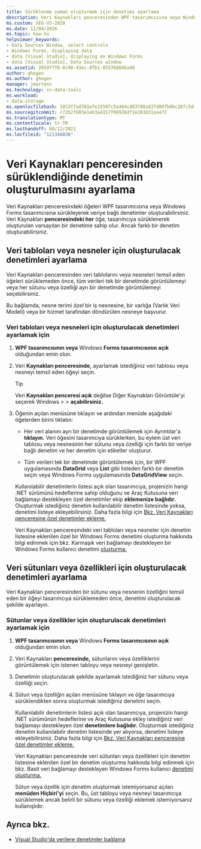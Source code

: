 ```yaml
---
title: Sürüklenme zaman oluşturmak için denetimi ayarlama
description: Veri Kaynakları penceresinden WPF tasarımcısına veya Windows Forms tasarımcısına sürüklerken oluşturulacak denetimin nasıl ayar Visual Studio.
ms.custom: SEO-VS-2020
ms.date: 11/04/2016
ms.topic: how-to
helpviewer_keywords:
- Data Sources Window, select controls
- Windows Forms, displaying data
- data [Visual Studio], displaying on Windows Forms
- data [Visual Studio], Data Sources window
ms.assetid: 20597ff8-0c98-43ec-8fb1-05376804ba48
author: ghogen
ms.author: ghogen
manager: jmartens
ms.technology: vs-data-tools
ms.workload:
- data-storage
ms.openlocfilehash: 1033ffad781efe15507c5a484cd83f88a837d00fb6bc28fc5df78404076d6361
ms.sourcegitcommit: c72b2f603e1eb3a4157f00926df2e263831ea472
ms.translationtype: MT
ms.contentlocale: tr-TR
ms.lasthandoff: 08/12/2021
ms.locfileid: "121346836"
---
```

# <a name="set-the-control-to-be-created-when-dragging-from-the-data-sources-window"></a>Veri Kaynakları penceresinden sürüklendiğinde denetimin oluşturulmasını ayarlama

Veri Kaynakları penceresindeki öğeleri WPF  tasarımcısına veya Windows Forms tasarımcısına sürükleyerek veriye bağlı denetimler oluşturabilirsiniz. Veri Kaynakları **penceresindeki her** öğe, tasarımcıya sürüklenerek oluşturulan varsayılan bir denetime sahip olur. Ancak farklı bir denetim oluşturabilirsiniz.

## <a name="set-the-controls-to-be-created-for-data-tables-or-objects"></a>Veri tabloları veya nesneler için oluşturulacak denetimleri ayarlama

Veri Kaynakları penceresinden veri tablolarını  veya nesneleri temsil eden öğeleri sürüklemeden önce, tüm verileri tek bir denetimde görüntülemeyi veya her sütunu veya özelliği ayrı bir denetimde görüntülemeyi seçebilirsiniz.

Bu bağlamda, nesne terimi *özel* bir iş nesnesine, bir varlığa (Varlık Veri Modeli) veya bir hizmet tarafından döndürülen nesneye başvurur.

### <a name="to-set-the-controls-to-be-created-for-data-tables-or-objects"></a>Veri tabloları veya nesneleri için oluşturulacak denetimleri ayarlamak için

1. **WPF tasarımcısının veya** Windows **Forms tasarımcısının açık** olduğundan emin olun.

2. Veri **Kaynakları penceresinde,** ayarlamak istediğiniz veri tablosu veya nesneyi temsil eden öğeyi seçin.

   > [!TIP]
   > Veri **Kaynakları penceresi açık** değilse Diğer Kaynakları Görüntüle'yi seçerek Windows   >    >  **açabilirsiniz.**

3. Öğenin açılan menüsüne tıklayın ve ardından menüde aşağıdaki öğelerden birini tıklatın:

    - Her veri alanını ayrı bir denetimde görüntülemek için Ayrıntılar'a **tıklayın.** Veri öğesini tasarımcıya sürüklerken, bu eylem üst veri tablosu veya nesnesinin her sütunu veya özelliği için farklı bir veriye bağlı denetim ve her denetim için etiketler oluşturur.

    - Tüm verileri tek bir denetimde görüntülemek için, bir WPF uygulamasında **DataGrid** veya **List** gibi listeden farklı bir denetim seçin veya Windows Forms uygulamasında **DataGridView** seçin.

    Kullanılabilir denetimlerin listesi açık olan tasarımcıya, projenizin hangi .NET sürümünü hedeflerine sahip olduğunu ve Araç Kutusuna veri bağlamayı destekleyen özel denetimler ekip **eklemenize bağlıdır.** Oluşturmak istediğiniz denetim kullanılabilir denetim listesinde yoksa, denetimi listeye ekleyebilirsiniz. Daha fazla bilgi için [Bkz. Veri Kaynakları penceresine özel denetimler ekleme.](../data-tools/add-custom-controls-to-the-data-sources-window.md)

    Veri Kaynakları penceresindeki veri tabloları veya nesneler için denetim listesine eklenilen özel bir  Windows Forms denetimi oluşturma hakkında bilgi edinmek için bkz. Karmaşık veri bağlamayı destekleyen bir Windows Forms kullanıcı denetimi [oluşturma.](../data-tools/create-a-windows-forms-user-control-that-supports-complex-data-binding.md)

## <a name="set-the-controls-to-be-created-for-data-columns-or-properties"></a>Veri sütunları veya özellikleri için oluşturulacak denetimleri ayarlama

Veri Kaynakları penceresinden bir sütunu veya nesnenin özelliğini  temsil eden bir öğeyi tasarımcıya sürüklemeden önce, denetimi oluşturulacak şekilde ayarlayın.

### <a name="to-set-the-controls-to-be-created-for-columns-or-properties"></a>Sütunlar veya özellikler için oluşturulacak denetimleri ayarlamak için

1. **WPF tasarımcısının veya** Windows **Forms tasarımcısının açık** olduğundan emin olun.

2. Veri Kaynakları **penceresinde,** sütunlarını veya özelliklerini görüntülemek için istenen tabloyu veya nesneyi genişletin.

3. Denetimin oluşturulacak şekilde ayarlamak istediğiniz her sütunu veya özelliği seçin.

4. Sütun veya özelliğin açılan menüsüne tıklayın ve öğe tasarımcıya sürüklendikten sonra oluşturmak istediğiniz denetimi seçin.

     Kullanılabilir denetimlerin listesi açık olan tasarımcıya, projenizin hangi .NET sürümünün hedeflerine ve Araç Kutusuna ekley istediğiniz veri bağlamayı destekleyen özel **denetimlere bağlıdır.** Oluşturmak istediğiniz denetim kullanılabilir denetim listesinde yer alıyorsa, denetimi listeye ekleyebilirsiniz. Daha fazla bilgi için [Bkz. Veri Kaynakları penceresine özel denetimler ekleme.](../data-tools/add-custom-controls-to-the-data-sources-window.md)

     Veri Kaynakları penceresinde veri sütunları veya özellikleri için denetim listesine eklenilen  özel bir denetim oluşturma hakkında bilgi edinmek için bkz. Basit veri bağlamayı destekleyen Windows Forms kullanıcı [denetimi oluşturma.](../data-tools/create-a-windows-forms-user-control-that-supports-simple-data-binding.md)

     Sütun veya özellik için denetim oluşturmak istemiyorsanız açılan **menüden Hiçbiri'yi** seçin. Bu, üst tabloyu veya nesneyi tasarımcıya sürüklemek ancak belirli bir sütunu veya özelliği eklemek istemiyorsanız kullanışlıdır.

## <a name="see-also"></a>Ayrıca bkz.

- [Visual Studio'da verilere denetimler bağlama](../data-tools/bind-controls-to-data-in-visual-studio.md)
